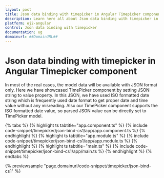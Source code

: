 ```yaml
---
layout: post
title: Json data binding with timepicker in Angular Timepicker component | Syncfusion
description: Learn here all about Json data binding with timepicker in Syncfusion Angular Timepicker component of Syncfusion Essential JS 2 and more.
platform: ej2-angular
control: Json data binding with timepicker 
documentation: ug
domainurl: ##DomainURL##
---
```


# Json data binding with timepicker in Angular Timepicker component

In most of the real cases, the model data will be available with JSON format only. Here we have showcased TimePicker component by setting JSON string to value property.
In this JSON, we have used ISO formatted date string which is frequently used date format to get proper date and time value without any misreading.
Also our TimePicker component supports the ISO formatted date value, so parsed JSON value can be directly set to TimePicker model.

{% tabs %}
{% highlight ts tabtitle="app.component.ts" %}
{% include code-snippet/timepicker/json-bind-cs1/app/app.component.ts %}
{% endhighlight %}
{% highlight ts tabtitle="app.module.ts" %}
{% include code-snippet/timepicker/json-bind-cs1/app/app.module.ts %}
{% endhighlight %}
{% highlight ts tabtitle="main.ts" %}
{% include code-snippet/timepicker/json-bind-cs1/app/main.ts %}
{% endhighlight %}
{% endtabs %}
  
{% previewsample "page.domainurl/code-snippet/timepicker/json-bind-cs1" %}